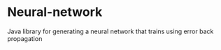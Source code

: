 # Neural-network
Java library for generating a neural network that trains using error back propagation
